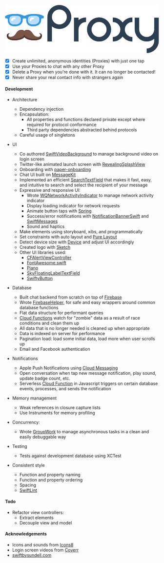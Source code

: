 ![logo](/logo.png)

- [x] Create unlimited, anonymous identities (Proxies) with just one tap
- [x] Use your Proxies to chat with any other Proxy
- [x] Delete a Proxy when you're done with it. It can no longer be contacted!
- [x] Never share your real contact info with strangers again

#### Development

- Architecture
  - Dependency injection
  - Encapsulation:
    - All properties and functions declared private except where required for protocol conformance
    - Third party dependencies abstracted behind protocols
  - Careful usage of singletons

- UI
  - Co authored [SwiftVideoBackground](https://github.com/dingwilson/SwiftVideoBackground) to manage background video on login screen
  - Twitter-like animated launch screen with [RevealingSplashView](https://github.com/PiXeL16/RevealingSplashView)
  - Onboarding with [paper-onboarding](https://github.com/Ramotion/paper-onboarding)
  - Chat UI built on [MessageKit](https://cocoapods.org/pods/MessageKit)
  - Implemented an efficient [SearchTextField](https://github.com/apasccon/SearchTextField) that makes it fast, easy, and intuitive to search and select the recipient of your message
  - Expressive and responsive UI:
    - Wrote [WQNetworkActivityIndicator](https://github.com/quanvo87/WQNetworkActivityIndicator) to manage network activity indicator
    - Display loading indicator for network requests
    - Animate button taps with [Spring](https://cocoapods.org/pods/Spring)
    - Success/error notifications with [NotificationBannerSwift](https://github.com/Daltron/NotificationBanner) and [SwiftMessages](https://github.com/SwiftKickMobile/SwiftMessages)
    - Sound and haptics
  - Make elements using storyboard, xibs, and programmatically
  - Set constraints with auto layout and [Pure Layout](https://github.com/PureLayout/PureLayout)
  - Detect device size with [Device](https://github.com/Ekhoo/Device) and adjust UI accordingly
  - Created logo with [Sketch](https://www.sketchapp.com/)
  - Other UI libraries used:
    - [CFAlertViewController](https://github.com/Codigami/CFAlertViewController)
    - [FontAwesome.swift](https://github.com/thii/FontAwesome.swift)
    - [Piano](https://github.com/saoudrizwan/Piano)
    - [SkyFloatingLabelTextField](https://github.com/Skyscanner/SkyFloatingLabelTextField)
    - [SwiftyButton](https://github.com/TakeScoop/SwiftyButton)

- Database
  - Built chat backend from scratch on top of [Firebase](https://firebase.google.com/)
  - Wrote [FirebaseHelper](https://github.com/quanvo87/FirebaseHelper), for safe and easy wrappers around common database functions
  - Flat data structure for performant queries
  - [Cloud Functions](https://firebase.google.com/docs/functions/) watch for "zombie" data as a result of race conditions and clean them up
  - All data that is no longer needed is cleaned up when appropriate
  - Data is indexed on server for performance
  - Pagination load: load some initial data, load more when user scrolls up
  - Email and Facebook authentication

- Notifications
  - Apple Push Notifications using [Cloud Messaging](https://firebase.google.com/docs/cloud-messaging/)
  - Open conversation when tap new message notification, play sound, update badge count, etc.
  - Serverless [Cloud Function](https://firebase.google.com/docs/functions/) in Javascript triggers on certain database events, processes, and sends the notification

- Memory management
  - Weak references in closure capture lists
  - Use Instruments for memory profiling

- Concurrency:
  - Wrote [GroupWork](https://github.com/quanvo87/GroupWork) to manage asynchronous tasks in a clean and easily debuggable way

- Testing
  - Tests against development database using XCTest

- Consistent style
  - Function and property naming
  - Function and property ordering
  - Spacing
  - [SwiftLint](https://github.com/realm/SwiftLint)

#### Todo

- Refactor view controllers:
  - Extract elements
  - Decouple view and model

#### Acknowledgements

- Icons and sounds from [Icons8](https://icons8.com/)
- Login screen videos from [Coverr](http://coverr.co/)
- [swiftbysundell.com](https://www.swiftbysundell.com/)
